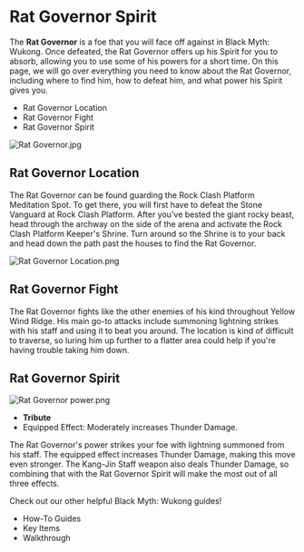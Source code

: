 # Rat Governor Spirit

The **Rat Governor** is a foe that you will face off against in Black Myth: Wukong. Once defeated, the Rat Governor offers up his Spirit for you to absorb, allowing you to use some of his powers for a short time. On this page, we will go over everything you need to know about the Rat Governor, including where to find him, how to defeat him, and what power his Spirit gives you. 

  * Rat Governor Location
  * Rat Governor Fight
  * Rat Governor Spirit

![Rat Governor.jpg](https://oyster.ignimgs.com/mediawiki/apis.ign.com/black-myth-wukong/a/a1/Rat_Governor.jpg)

## Rat Governor Location

The Rat Governor can be found guarding the Rock Clash Platform Meditation Spot. To get there, you will first have to defeat the Stone Vanguard at Rock Clash Platform. After you've bested the giant rocky beast, head through the archway on the side of the arena and activate the Rock Clash Platform Keeper's Shrine. Turn around so the Shrine is to your back and head down the path past the houses to find the Rat Governor. 

![Rat Governor Location.png](https://oyster.ignimgs.com/mediawiki/apis.ign.com/black-myth-wukong/2/2e/Rat_Governor_Location.png)

## Rat Governor Fight

The Rat Governor fights like the other enemies of his kind throughout Yellow Wind Ridge. His main go-to attacks include summoning lightning strikes with his staff and using it to beat you around. The location is kind of difficult to traverse, so luring him up further to a flatter area could help if you're having trouble taking him down. 

## Rat Governor Spirit

![Rat Governor power.png](https://oyster.ignimgs.com/mediawiki/apis.ign.com/black-myth-wukong/4/4a/Rat_Governor_power.png)

  * **Tribute**
  * Equipped Effect: Moderately increases Thunder Damage.

The Rat Governor's power strikes your foe with lightning summoned from his staff. The equipped effect increases Thunder Damage, making this move even stronger. The Kang-Jin Staff weapon also deals Thunder Damage, so combining that with the Rat Governor Spirit will make the most out of all three effects. 

Check out our other helpful Black Myth: Wukong guides! 

  * How-To Guides
  * Key Items
  * Walkthrough

